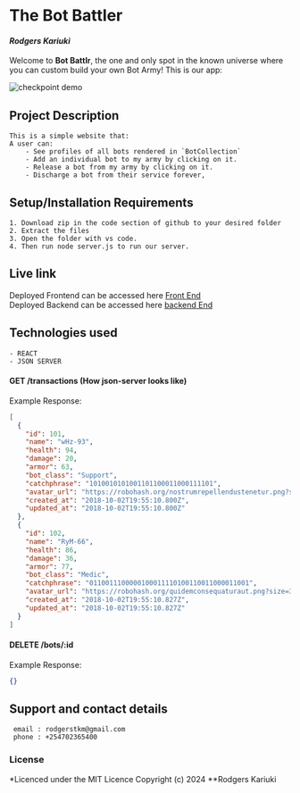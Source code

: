 # The Bot Battler
#### *Rodgers Kariuki*

Welcome to **Bot Battlr**, the one and only spot in the known universe where you
can custom build your own Bot Army! This is our app:

![checkpoint demo](https://curriculum-content.s3.amazonaws.com/phase-2/phase-2-hooks-code-challenge-bot-battlr/checkpoint_demo.gif)

## Project Description
    This is a simple website that:
    A user can:
        - See profiles of all bots rendered in `BotCollection`
        - Add an individual bot to my army by clicking on it.
        - Release a bot from my army by clicking on it.
        - Discharge a bot from their service forever,


## Setup/Installation Requirements
    1. Download zip in the code section of github to your desired folder
    2. Extract the files
    3. Open the folder with vs code.
    4. Then run node server.js to run our server. 

## Live link
Deployed Frontend can be accessed here [Front End](https://663d240b13e932409b7cd4bb--precious-clafoutis-c07d0e.netlify.app/)  
Deployed Backend can be accessed here [backend End](https://bot-code-challenge-0anr.onrender.com/)

## Technologies used
    - REACT
    - JSON SERVER

#### GET /transactions (How json-server looks like)
Example Response:

```json
[
  {
    "id": 101,
    "name": "wHz-93",
    "health": 94,
    "damage": 20,
    "armor": 63,
    "bot_class": "Support",
    "catchphrase": "1010010101001101100011000111101",
    "avatar_url": "https://robohash.org/nostrumrepellendustenetur.png?size=300x300&set=set1",
    "created_at": "2018-10-02T19:55:10.800Z",
    "updated_at": "2018-10-02T19:55:10.800Z"
  },
  {
    "id": 102,
    "name": "RyM-66",
    "health": 86,
    "damage": 36,
    "armor": 77,
    "bot_class": "Medic",
    "catchphrase": "0110011100000100011110100110011000011001",
    "avatar_url": "https://robohash.org/quidemconsequaturaut.png?size=300x300&set=set1",
    "created_at": "2018-10-02T19:55:10.827Z",
    "updated_at": "2018-10-02T19:55:10.827Z"
  }
]
```

#### DELETE /bots/:id

Example Response:

```json
{}
```

## Support and contact details
     email : rodgerstkm@gmail.com
     phone : +254702365400

### License
*Licenced under the MIT Licence
Copyright (c) 2024 **Rodgers Kariuki